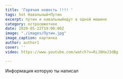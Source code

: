 ```yaml
---
title: 'Горячая новость !!!! '
tags: hot Навальный+Путин
excerpt: путин и навальныйедут в одной машине
category: остросюжетное
date: 2020-05-22T19:00:00Z
image: "./images/Путин.jpg"
image_caption: картинка
author: author1
cover: ''
video: https://www.youtube.com/watch?v=RiJ8HaJ3dBg

---
```

Информация которую ты написал